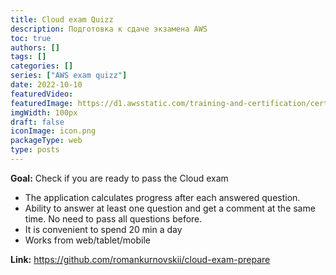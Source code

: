 ```yaml
---
title: Cloud exam Quizz
description: Подготовка к сдаче экзамена AWS
toc: true
authors: []
tags: []
categories: []
series: ["AWS exam quizz"]
date: 2022-10-10
featuredVideo:
featuredImage: https://d1.awsstatic.com/training-and-certification/certification-badges/AWS-Certified-Developer-Associate_badge.5c083fa855fe82c1cf2d0c8b883c265ec72a17c0.png
imgWidth: 100px
draft: false
iconImage: icon.png
packageType: web
type: posts
---
```


**Goal:** Check if you are ready to pass the Cloud exam

- The application calculates progress after each answered question.
- Ability to answer at least one question and get a comment at the same time. No need to pass all questions before.
- It is convenient to spend 20 min a day
- Works from web/tablet/mobile

**Link:** <https://github.com/romankurnovskii/cloud-exam-prepare>
